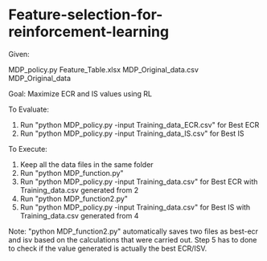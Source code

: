 # Feature-selection-for-reinforcement-learning

Given: 


MDP_policy.py
Feature_Table.xlsx
MDP_Original_data.csv
MDP_Original_data


Goal:
Maximize ECR and IS values using RL


To Evaluate:
1. Run "python MDP_policy.py -input Training_data_ECR.csv" for Best ECR
2. Run "python MDP_policy.py -input Training_data_IS.csv" for Best IS



To Execute:
1. Keep all the data files in the same folder
2. Run "python MDP_function.py"
3. Run "python MDP_policy.py -input Training_data.csv" for Best ECR with Training_data.csv generated from 2
4. Run "python MDP_function2.py"
5. Run "python MDP_policy.py -input Training_data.csv" for Best IS with Training_data.csv generated from 4


Note: "python MDP_function2.py" automatically saves two files as best-ecr and isv based on the calculations that were carried out. Step 5 has to done to check if the value generated is actually the best ECR/ISV.
